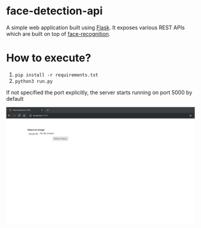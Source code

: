 # face-detection-api

A simple web application built using [Flask](https://github.com/pallets/flask). It exposes various REST APIs which are built on top of [face-recognition](https://github.com/ageitgey/face_recognition). 

# How to execute?
1. `pip install -r requirements.txt`
2. `python3 run.py`

If not specified the port explicitly, the server starts running on port 5000 by default


![](sample.gif)
